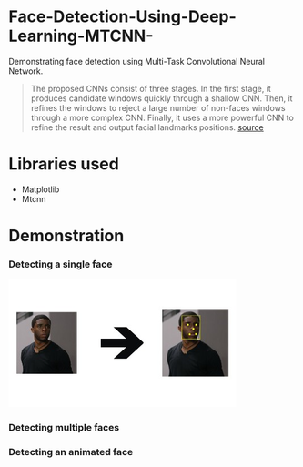 # Face-Detection-Using-Deep-Learning-MTCNN-
Demonstrating face detection using Multi-Task Convolutional Neural Network.
> The proposed CNNs consist of three stages. In the first stage, it produces candidate windows quickly through a shallow CNN. Then, it refines the windows to reject a large number of non-faces windows through a more complex CNN. Finally, it uses a more powerful CNN to refine the result and output facial landmarks positions. [source](https://arxiv.org/abs/1604.02878)

# Libraries used
* Matplotlib
* Mtcnn

# Demonstration 

### Detecting a single face
![alt text](https://github.com/Jihad-R/Face-Detection-Using-Deep-Learning-MTCNN-/blob/master/test%201%20full.jpg)
### Detecting multiple faces

### Detecting an animated face
